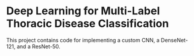 # Deep Learning for Multi-Label Thoracic Disease Classification

This project contains code for implementing a custom CNN, a DenseNet-121, and a ResNet-50.
